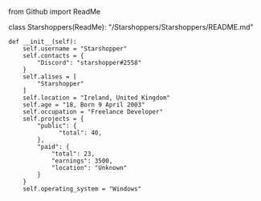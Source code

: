 from Github import ReadMe

class Starshoppers(ReadMe):
    "/Starshoppers/Starshoppers/README.md"
    
    def __init__(self):
        self.username = "Starshopper"
        self.contacts = {
            "Discord": "starshopper#2558"
        }
        self.alises = [
            "Starshopper"
        ]
        self.location = "Ireland, United Kingdom"
        self.age = "18, Born 9 April 2003"
        self.occupation = "Freelance Developer"
        self.projects = {
            "public": {
                  "total": 40,
            },
            "paid": {
                "total": 23,
                "earnings": 3500,
                "location": "Unknown"
            }
        }
        self.operating_system = "Windows"
